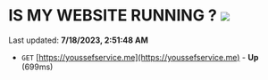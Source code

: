 # IS MY WEBSITE RUNNING ? [![](https://img.shields.io/static/v1?label=Sponsor&message=%E2%9D%A4&logo=GitHub&color=%23fe8e86)](https://github.com/sponsors/<username>)

Last updated: **7/18/2023, 2:51:48 AM**

- `GET` [https://youssefservice.me](https://youssefservice.me) - **Up** (699ms)
